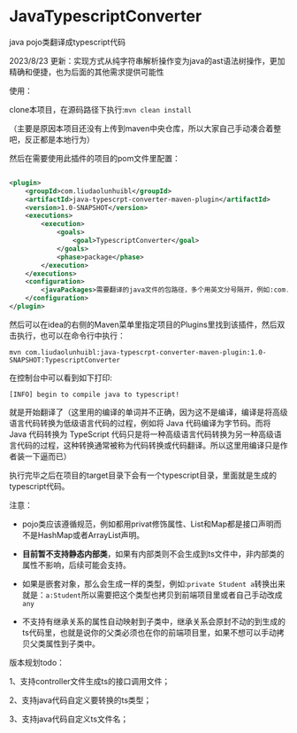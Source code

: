# JavaTypescriptConverter

java pojo类翻译成typescript代码

2023/8/23 更新：实现方式从纯字符串解析操作变为java的ast语法树操作，更加精确和便捷，也为后面的其他需求提供可能性

使用：

clone本项目，在源码路径下执行:`mvn clean install`

（主要是原因本项目还没有上传到maven中央仓库，所以大家自己手动凑合着整吧，反正都是本地行为）

然后在需要使用此插件的项目的pom文件里配置：

```xml

<plugin>
    <groupId>com.liudaolunhuibl</groupId>
    <artifactId>java-typescrpt-converter-maven-plugin</artifactId>
    <version>1.0-SNAPSHOT</version>
    <executions>
        <execution>
            <goals>
                <goal>TypescriptConverter</goal>
            </goals>
            <phase>package</phase>
        </execution>
    </executions>
    <configuration>
        <javaPackages>需要翻译的java文件的包路径，多个用英文分号隔开，例如:com.a.b.dto;com.d.r.bo</javaPackages>
    </configuration>
</plugin>
```

然后可以在idea的右侧的Maven菜单里指定项目的Plugins里找到该插件，然后双击执行，也可以在命令行中执行：

````shell
mvn com.liudaolunhuibl:java-typescrpt-converter-maven-plugin:1.0-SNAPSHOT:TypescriptConverter
````

在控制台中可以看到如下打印:

```shell
[INFO] begin to compile java to typescript!
```

就是开始翻译了（这里用的编译的单词并不正确，因为这不是编译，编译是将高级语言代码转换为低级语言代码的过程，例如将 Java 代码编译为字节码。而将 Java 代码转换为 TypeScript
代码只是将一种高级语言代码转换为另一种高级语言代码的过程，这种转换通常被称为代码转换或代码翻译。所以这里用编译只是作者装一下逼而已）

执行完毕之后在项目的target目录下会有一个typescript目录，里面就是生成的typescript代码。

注意：

- pojo类应该遵循规范，例如都用privat修饰属性、List和Map都是接口声明而不是HashMap或者ArrayList声明。

- **目前暂不支持静态内部类**，如果有内部类则不会生成到ts文件中，非内部类的属性不影响，后续可能会支持。

- 如果是嵌套对象，那么会生成一样的类型，例如:`private Student a`转换出来就是：`a:Student`所以需要把这个类型也拷贝到前端项目里或者自己手动改成`any`

- 不支持有继承关系的属性自动映射到子类中，继承关系会原封不动的到生成的ts代码里，也就是说你的父类必须也在你的前端项目里，如果不想可以手动拷贝父类属性到子类中。

版本规划todo：

1、支持controller文件生成ts的接口调用文件；

2、支持java代码自定义要转换的ts类型；

3、支持java代码自定义ts文件名；
